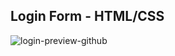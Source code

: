 ## Login Form - HTML/CSS

![login-preview-github](https://github.com/devportfoliocode/login/assets/173949140/e98e8b74-7509-4367-b1a5-07996ede67d4)
